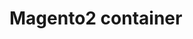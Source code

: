 # Magento2 container
<referenceContainer name="content">
<referenceContainer name="notifications">
<referenceContainer name="header">
<referenceContainer name="payment_additional_info">
<referenceContainer name="login.content">
<referenceContainer name="page.main.actions">
<referenceContainer name="global.notices">
<referenceContainer name="page.formkey">
<referenceContainer name="page.menu">
<referenceContainer name="page.breadcrumbs">
<referenceContainer name="main.top">
<referenceContainer name="page.messages">
<referenceContainer name="footer">
<referenceContainer name="backend.page">
<referenceContainer name="after.body.start">
<referenceContainer name="js">
<referenceContainer name="product.info.type">
<referenceContainer name="product.info.main">
<referenceContainer name="form.additional.info">
<referenceContainer name="left">
<referenceContainer name="admin.scope.col.wrap" htmlClass="admin__old" />
<referenceContainer name="columns.top">
<referenceContainer name="sidebar.main">
<referenceContainer name="content.aside">
<referenceContainer name="product.info.type">
<referenceContainer name="sidebar.additional">
<referenceContainer name="after.body.start">
<referenceContainer name="product.info.extrahint">
<referenceContainer name="product.info.simple.extra">
